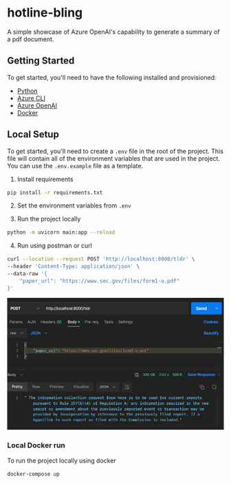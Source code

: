 # hotline-bling

A simple showcase of Azure OpenAI's capability to generate a summary of a pdf document.

## Getting Started

To get started, you'll need to have the following installed and provisioned:

- [Python](https://www.python.org/downloads/)
- [Azure CLI](https://docs.microsoft.com/en-us/cli/azure/install-azure-cli)
- [Azure OpenAI](https://azure.microsoft.com/en-us/services/openai/)
- [Docker](https://www.docker.com/)

## Local Setup

To get started, you'll need to create a `.env` file in the root of the project. This file will contain all of the environment variables that are used in the project. You can use the `.env.example` file as a template.

1. Install requirements
```bash
pip install -r requirements.txt
```

2. Set the environment variables from `.env`

3. Run the project locally

```bash
python -m uvicorn main:app --reload
```
4. Run using postman or curl

```bash
curl --location --request POST 'http://localhost:8000/tldr' \
--header 'Content-Type: application/json' \
--data-raw '{
    "paper_url": "https://www.sec.gov/files/form1-u.pdf"
}'
```
![img.png](example.png)

### Local Docker run

To run the project locally using docker

```bash
docker-compose up
```
